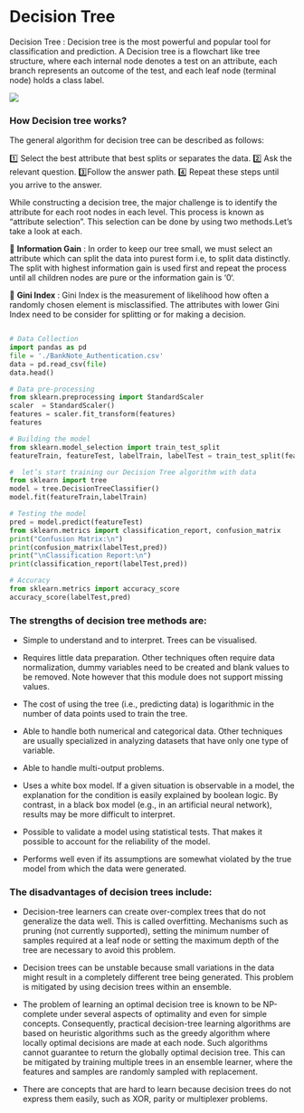 # Decision Tree

Decision Tree : Decision tree is the most powerful and popular tool for classification and prediction. A Decision tree is a flowchart like tree structure, where each internal node denotes a test on an attribute, each branch represents an outcome of the test, and each leaf node (terminal node) holds a class label.

<img src='https://miro.medium.com/max/700/0*7xow30weh2lVxhsp.png'>


### How Decision tree works?
The general algorithm for decision tree can be described as follows:

:one: Select the best attribute that best splits or separates the data.
:two: Ask the relevant question.
:three:Follow the answer path.
:four: Repeat these steps until you arrive to the answer.

While constructing a decision tree, the major challenge is to identify the attribute for each root nodes in each level. This process is known as “attribute selection”. This selection can be done by using two methods.Let’s take a look at each.

:radio_button: __Information Gain__ : In order to keep our tree small, we must select an attribute which can split the data into purest form i.e, to split data distinctly. The split with highest information gain is used first and repeat the process until all children nodes are pure or the information gain is ‘0‘.

:radio_button: __Gini Index__ : Gini Index is the measurement of likelihood how often a randomly chosen element is misclassified. The attributes with lower Gini Index need to be consider for splitting or for making a decision.


```python

# Data Collection
import pandas as pd
file = './BankNote_Authentication.csv'
data = pd.read_csv(file)
data.head()

# Data pre-processing
from sklearn.preprocessing import StandardScaler
scaler  = StandardScaler()
features = scaler.fit_transform(features)
features

# Building the model
from sklearn.model_selection import train_test_split
featureTrain, featureTest, labelTrain, labelTest = train_test_split(features, labels)

#  let’s start training our Decision Tree algorithm with data
from sklearn import tree
model = tree.DecisionTreeClassifier()
model.fit(featureTrain,labelTrain)

# Testing the model 
pred = model.predict(featureTest)
from sklearn.metrics import classification_report, confusion_matrix
print("Confusion Matrix:\n")
print(confusion_matrix(labelTest,pred))
print("\nClassification Report:\n")
print(classification_report(labelTest,pred))

# Accuracy
from sklearn.metrics import accuracy_score
accuracy_score(labelTest,pred)

```


### __The strengths of decision tree methods are:__

- Simple to understand and to interpret. Trees can be visualised.

- Requires little data preparation. Other techniques often require data normalization, dummy variables need to be created and blank values to be removed. Note however that this module does not support missing values.

- The cost of using the tree (i.e., predicting data) is logarithmic in the number of data points used to train the tree.

- Able to handle both numerical and categorical data. Other techniques are usually specialized in analyzing datasets that have only one type of variable.

- Able to handle multi-output problems.

- Uses a white box model. If a given situation is observable in a model, the explanation for the condition is easily explained by boolean logic. By contrast, in a black box model (e.g., in an artificial neural network), results may be more difficult to interpret.

- Possible to validate a model using statistical tests. That makes it possible to account for the reliability of the model.

- Performs well even if its assumptions are somewhat violated by the true model from which the data were generated.
 

### __The disadvantages of decision trees include:__

- Decision-tree learners can create over-complex trees that do not generalize the data well. This is called overfitting. Mechanisms such as pruning (not currently supported), setting the minimum number of samples required at a leaf node or setting the maximum depth of the tree are necessary to avoid this problem.


- Decision trees can be unstable because small variations in the data might result in a completely different tree being generated. This problem is mitigated by using decision trees within an ensemble.


- The problem of learning an optimal decision tree is known to be NP-complete under several aspects of optimality and even for simple concepts. Consequently, practical decision-tree learning algorithms are based on heuristic algorithms such as the greedy algorithm where locally optimal decisions are made at each node. Such algorithms cannot guarantee to return the globally optimal decision tree. This can be mitigated by training multiple trees in an ensemble learner, where the features and samples are randomly sampled with replacement.

- There are concepts that are hard to learn because decision trees do not express them easily, such as XOR, parity or multiplexer problems.
